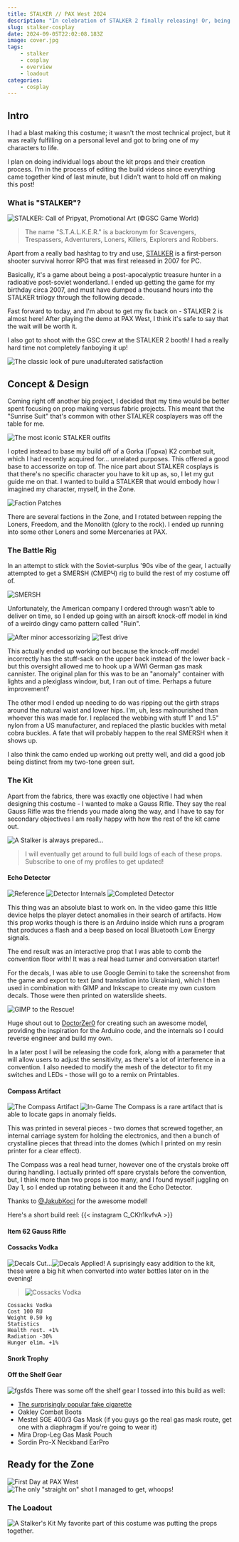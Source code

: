```yaml
---
title: STALKER // PAX West 2024
description: "In celebration of STALKER 2 finally releasing! Or, being close to release at least."
slug: stalker-cosplay
date: 2024-09-05T22:02:08.183Z
image: cover.jpg
tags:
    - stalker
    - cosplay
    - overview
    - loadout
categories:
    - cosplay
---
```

## Intro
I had a blast making this costume; it wasn't the most technical project, but it was really fulfilling on a personal level and got to bring one of my characters to life.

I plan on doing individual logs about the kit props and their creation process. I'm in the process of editing the build videos since everything came together kind of last minute, but I didn't want to hold off on making this post!

### What is "STALKER"?
![STALKER: Call of Pripyat, Promotional Art (©GSC Game World)](image.png)
> The name "S.T.A.L.K.E.R." is a backronym for Scavengers, Trespassers, Adventurers, Loners, Killers, Explorers and Robbers.

Apart from a really bad hashtag to try and use, [STALKER](https://en.wikipedia.org/wiki/S.T.A.L.K.E.R.) is a first-person shooter survival horror RPG that was first released in 2007 for PC.

Basically, it's a game about being a post-apocalyptic treasure hunter in a radioative post-soviet wonderland. I ended up getting the game for my birthday circa 2007, and must have dumped a thousand hours into the STALKER trilogy through the following decade.

Fast forward to today, and I'm about to get my fix back on - STALKER 2 is almost here! After playing the demo at PAX West, I think it's safe to say that the wait will be worth it.

I also got to shoot with the GSC crew at the STALKER 2 booth! I had a really hard time not completely fanboying it up!

![The classic look of pure unadulterated satisfaction](GWjndYIWwAAfzq2.jpg)

## Concept & Design
Coming right off another big project, I decided that my time would be better spent focusing on prop making versus fabric projects. This meant that the "Sunrise Suit" that's common with other STALKER cosplayers was off the table for me.

![The most iconic STALKER outfits](image-8.png)

I opted instead to base my build off of a Gorka (Горка) K2 combat suit, which I had recently acquired for... unrelated purposes. This offered a good base to accessorize on top of. The nice part about STALKER cosplays is that there's no specific character you have to kit up as, so, I let my gut guide me on that. I wanted to build a STALKER that would embody how I imagined my character, myself, in the Zone.

![Faction Patches](image-16.png)

There are several factions in the Zone, and I rotated between repping the Loners, Freedom, and the Monolith (glory to the rock). I ended up running into some other Loners and some Mercenaries at PAX.

### The Battle Rig
In an attempt to stick with the Soviet-surplus '90s vibe of the gear, I actually attempted to get a SMERSH (СМЕРЧ) rig to build the rest of my costume off of. 

![SMERSH](image-9.png)

Unfortunately, the American company I ordered through wasn't able to deliver on time, so I ended up going with an airsoft knock-off model in kind of a weirdo dingy camo pattern called "Ruin".

![After minor accessorizing](image-10.png) ![Test drive](image-11.png)

This actually ended up working out because the knock-off model incorrectly has the stuff-sack on the upper back instead of the lower back - but this oversight allowed me to hook up a WWI German gas mask cannister. The original plan for this was to be an "anomaly" container with lights and a plexiglass window, but, I ran out of time. Perhaps a future improvement?

The other mod I ended up needing to do was ripping out the girth straps around the natural waist and lower hips. I'm, uh, less malnourished than whoever this was made for. I replaced the webbing with stuff 1" and 1.5" nylon from a US manufacturer, and replaced the plastic buckles with metal cobra buckles. A fate that will probably happen to the real SMERSH when it shows up.

I also think the camo ended up working out pretty well, and did a good job being distinct from my two-tone green suit.

### The Kit
Apart from the fabrics, there was exactly one objective I had when designing this costume - I wanted to make a Gauss Rifle. They say the real Gauss Rifle was the friends you made along the way, and I have to say for secondary objectives I am really happy with how the rest of the kit came out.

![A Stalker is always prepared...](image-20.png)

> I will eventually get around to full build logs of each of these props. Subscribe to one of my profiles to get updated!

#### Echo Detector
![Reference](image-14.png)
![Detector Internals](image-15.png) ![Completed Detector](image-12.png)

This thing was an absolute blast to work on. In the video game this little device helps the player detect anomalies in their search of artifacts. How this prop works though is there is an Arduino inside which runs a program that produces a flash and a beep based on local Bluetooth Low Energy signals.

The end result was an interactive prop that I was able to comb the convention floor with! It was a real head turner and conversation starter!

For the decals, I was able to use Google Gemini to take the screenshot from the game and export to text (and translation into Ukrainian), which I then used in combination with GIMP and Inkscape to create my own custom decals. Those were then printed on waterslide sheets.

![GIMP to the Rescue!](<Screenshot 2024-08-26 092050.png>)

Huge shout out to [DoctorZer0](https://www.printables.com/model/823279-stalker-echo-detector-printable-model) for creating such an awesome model, providing the inspiration for the Arduino code, and the internals so I could reverse engineer and build my own.

In a later post I will be releasing the code fork, along with a parameter that will allow users to adjust the sensitivity, as there's a lot of interference in a convention. I also needed to modify the mesh of the detector to fit my switches and LEDs - those will go to a remix on Printables.

#### Compass Artifact
![The Compass Artifact](image-18.png)
![In-Game](image-17.png)
The Compass is a rare artifact that is able to locate gaps in anomaly fields.

This was printed in several pieces - two domes that screwed together, an internal carriage system for holding the electronics, and then a bunch of crystalline pieces that thread into the domes (which I printed on my resin printer for a clear effect).

The Compass was a real head turner, however one of the crystals broke off during handling. I actually printed off spare crystals before the convention, but, I think more than two props is too many, and I found myself juggling on Day 1, so I ended up rotating between it and the Echo Detector.

Thanks to [@JakubKoci](https://www.printables.com/model/29537-compass-artifact) for the awesome model!

Here's a short build reel:
{{< instagram C_CKh1kvfvA >}}

#### Item 62 Gauss Rifle




#### Cossacks Vodka
![Decals Cut...](image-22.png)![Decals Applied!](image-23.png)
A suprisingly easy addition to the kit, these were a big hit when converted into water bottles later on in the evening!


> ![Cossacks Vodka](image-24.png)
    
    Cossacks Vodka
    Cost 100 RU
    Weight 0.50 kg
    Statistics
    Health rest. +1%
    Radiation -30%
    Hunger elim. +1%

#### Snork Trophy

#### Off the Shelf Gear
![fgsfds](image-21.png)
There was some off the shelf gear I tossed into this build as well:
* [The surprisingly popular fake cigarette](https://amzn.to/3z88O1o)
* Oakley Combat Boots
* Mestel SGE 400/3 Gas Mask (if you guys go the real gas mask route, get one with a diaphragm if you're going to wear it)
* Mira Drop-Leg Gas Mask Pouch
* Sordin Pro-X Neckband EarPro


## Ready for the Zone
![First Day at PAX West](image-2.png) ![The only "straight on" shot I managed to get, whoops!](image-6.png)

### The Loadout
![A Stalker's Kit](image-5.png)
My favorite part of this costume was putting the props together.